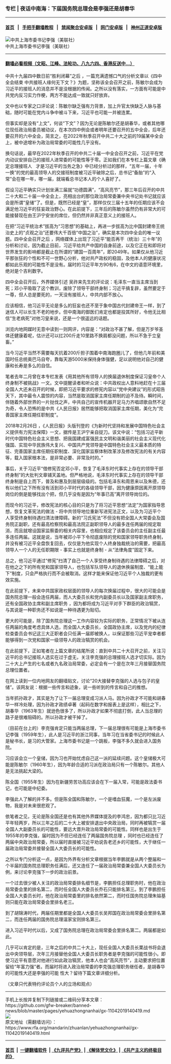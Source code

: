 ### 专栏 | 夜话中南海：下届国务院总理会是李强还是胡春华
------------------------

#### [首页](https://github.com/gfw-breaker/banned-news/blob/master/README.md) &nbsp;&nbsp;|&nbsp;&nbsp; [手把手翻墙教程](https://github.com/gfw-breaker/guides/wiki) &nbsp;&nbsp;|&nbsp;&nbsp; [禁闻聚合安卓版](https://github.com/gfw-breaker/bn-android) &nbsp;&nbsp;|&nbsp;&nbsp; [网门安卓版](https://github.com/oGate2/oGate) &nbsp;&nbsp;|&nbsp;&nbsp; [神州正道安卓版](https://github.com/SzzdOgate/update) 



<div id="headerimg">
 <img alt="中共上海市委书记李强（美联社）" src="https://www.rfa.org/mandarin/zhuanlan/yehuazhongnanhai/gx-11042019140419.html/yt1104g.jpg/@@images/3b4c6ee6-d978-4a0f-9387-0cd092361417.jpeg" title="中共上海市委书记李强（美联社）"/>
 <div id="headerimgcontents">
  <div id="headerimgcaption">
   <span>
    中共上海市委书记李强（美联社）
   </span>
   <!-- zoomattribute -->
  </div>
  <!-- headerimgcaption -->
 </div>
 <!-- headerimagecontents -->
</div>

<hr/>


#### [翻墙必看视频（文昭、江峰、法轮功、八九六四、香港反送中...）](https://github.com/gfw-breaker/banned-news/blob/master/pages/links.md)

<div id="storytext">
 <div>
  <div class="slot_header">
  </div>
 </div>
 <p>
  中共十九届四中数日前“胜利闭幕”之后 ，一篇充满遗憾口气的分析文章以《四中全会结束 中共接班人缘何无下文？》为题，坚称该全会召开之前，陈敏尔会成为习近平的接班人的消息并不是没根据的传闻。之所以没有落实，一方面有可能是中共党内反习实力作梗，两方不能达成一致就只好放弃。
 </p>
 <p>
  文中也以专家之口评论说：陈敏尔缺乏强有力背景，加上升官太快缺乏人脉与基础，随时可能在党内斗争中被斗下来，习近平也可能一并被连累。
 </p>
 <p>
  但事实却是没有“上文”，何谈“下文”？因为无论是陈敏尔还是胡春华，或者其他哪位现任政治局委员被动议，在本次四中例会或者明年还要召开的五中全会，后年还要召开的六中全会，简言之，在2022年秋季召开中共二十大之前的19届某中全会上，被中途增补为政治局常委的可能性几乎没有。
 </p>
 <p>
  换句话说，最早在2022年秋季召开的中共二十届一中全会召开之前，习近平在党内动议安排自己的接班人进常委的可能性等于零。正如我们在本专栏上篇文章《确定总理接班人   才是习近平的当务之急》中已经分析过的那样，“五年一届，十年一换”的党的最高领导人的交接班制度被习近平破除之后，总书记“备胎”的“入常”会在哪一年，哪一届，就端看总书记本人的个人喜好了。
 </p>
 <p>
  假设习近平确实只计划坐满三届就“功德圆满”，“高风亮节”，那三年后召开的中共二十大和二十届一中全会上，亮相出台的那位政治局常委兼中央书记处书记就应该会是所谓“皇储”了。但是，既然已经是“皇”，那样仅仅三届十五年的任期应该不会满足他习近平的狂妄政治野心。在此前提下，三年后的陈敏尔虽然仍有非常大的可能接替现在由王沪宁安坐的席位，但仍然并非真正意义上的接班人。
 </p>
 <p>
  在把“习近平统治术”拔高为“习思想”的基础上，再进一步拔高为比中国封建帝王统治史上的“贞观之治”还要伟大千百倍“中国之治”，确实是本次四中全会的唯一议题。四中全会召开之后 ，网络媒体上出现了习近平“能否再干（统治）三十年”的分析和讨论，因为截止目前，习近平给共产中国的自身前途，以及它正在和即将对世界发生的影响都是截止在所谓的“建国一百周年”，即2049年。如果仅从他习近平那张狂的个性和不可一世野心分析，他对共产政权的稳固，及他本人的健康状况都如此乐观的可能性不是没有。届时的习近平年方90有6，在中文的语意环境里，绝对是个吉利数字。
 </p>
 <p>
  四中全会召开后，外界媒体引述 吴祚来先生的评论说：毛泽东一直当主席当到死；邓小平吸取了这个教训，废除了领导干部终身制；习近平搞复辟，虽然要定于一尊，但人总是要死的，一天没有接班人，中共内部不放心。
 </p>
 <p>
  应该相信，他习近平无论是多么的狂妄也还不至于象中国古代封建帝王一样，到了迷信人可以长生不老的地步。但中南海的御医们肯定也都是投其所好，令他无比相信“生老病死”对他习皇来说，还是一个很遥远的话题。
 </p>
 <p>
  浏览内地网媒时无意中读到一则网评，内容是：“对政治不甚了解，但是万岁爷圣体还健康着呢，估计还可以扛200斤走10里路不换肩都没问题，所以不急于立皇畜。”
 </p>
 <p>
  当今习近平当然不需要每天抗着200斤担子围着中南海跑圈儿了，但他几年前和美国时任总统奥巴马自夸，靠每天游5000米保持身体强健，足以说明他对自己的健康和长寿是多么的自信。
 </p>
 <p>
  笔者去年二月曾在本专栏发表《用其他所有领导人的换届退休制度保证习皇帝个人终身制不被挑战》一文。文中提醒读者和听众说：中共政权出人意料地赶在十三届全国人大还未召开的时候，即把习近平要求的修宪内容以“党中央建议”的形式昭告天下，其中最令人震惊的内容，当然是取消国家主席任期制的迫不及待。瞬时间，伴随着外部世界的一片挞伐之声，中共自己的宣传机器开足马力齐唱颂歌自然不足为奇，令人恐怖的是中共《人民日报》居然能够把取消国家主席任期，美化为“完善国家主席任期任职制度”。
 </p>
 <p>
  2018年2月26日 ，《人民日报》头版刊登的《为新时代坚持和发展中国特色社会主义提供有力宪法保障》一文，据传是王沪宁亲自捉刀。该文中说：“包括习近平新时代中国特色社会主义思想、把我国建成富强民主文明和谐美丽的社会主义现代化强国、实现中华民族伟大复兴、中国共产党领导是中国特色社会主义最本质的特征、完善国家主席任期任职制度、深化国家监察体制改革涉及修改宪法的有关内容等，载入国家根本法，是非常必要、非常及时的。”
 </p>
 <p>
  事后，关于习近平“借修宪否定邓小平，恢复了毛泽东时代事实上存在的领导干部终身制”的大批判文章铺天盖地。但严格地说，毛泽东时代事实上存在的领导干部终身制是自上而下，普及和惠及到层层级级的。包括毛泽东和周恩来以及朱德，还有以他们之下所有没有活到邓小平时代的各级领导干部，因为健康原因离开原领导岗位的倒是能够找出个把，但几乎没有是因为“年事已高”离开领导岗位的。
 </p>
 <p>
  而现今的习近平，修改宪法的核心目的只是为了将习近平思想“法定”为国家指导思想，恢复文革宪法的做法 - 将中共领导地位重新写进宪法正文，以及为习近平个人享受终身制待遇扫清法律障碍。新的“习氏宪法”不但没有把全国人大常委会及国务院正副职，还有最高检察院和最高法院正副职领导人的最多连任两届的规定取消，而且就增设国家监察委的相关内容里，也相应规定了该委员会的主任副主任最多连任两届。这就是说，当年被邓小平下令彻底废除的党和国家领导职务终身制，并没有被习近平全盘恢复回去，仅仅是为他实现个人终身独裁统治的需要，把最高领导人一个人的无任职期限 - 事实上也就是终身制 - 从“法律角度”固定下来。
 </p>
 <p>
  总之，他习近平通过“修宪”扫清了自己一个人享受终身制待遇的法律障碍之后，对在他之之下的所有党和国家领导人，也包括军队领导人的退休换届制度、“能上能下”制度，只会严格执行而不会被取消。这样才能来保证他习近平个人独裁的更有效实施。
 </p>
 <p>
  在此前提下，未来中共国家政权层面的领导人的每次换届过程中，很大的可能会是国务院总理一般会连任两届，而人大委员长和党内副委员长以及国家副主席职务，还有全国政协主席和副主席职务 ，因为都将成为习近平对手下群臣的政治犒赏，与其说是一种职务还不如说是一种待遇更为贴切。
 </p>
 <p>
  更大的可能是，除了国务院总理这一工作内容较为实际的职务，正常情况下被从连任两届的角度考虑具体人选，而全国人大委员长，全国政协主席，以及党内的纪律检查委员会书记这三大正职者会只任满一届即被换人，以保证那些习近平宠幸者都能够得到一次党和国家一级领导人的政治犒赏的机会。
 </p>
 <p>
  在此前提下，正如笔者在上篇文章的结尾所说：直到中共二十大召开之前，关注习近平的总书记接班人选实在过于虚无，关注李克强的总理接班人选才切实际。因为二十大上产生的七名或者九名政治局常委，必定会有一个是在次年三月接替国务院总理位置者。
 </p>
 <p>
  在网上读到一位内地网友的翻墙贴文，讨论“20大接替李克强的人选与包子的皇储”。该网友说：根据一些传言和迹象，说一些听到的传言和自己的推想。
 </p>
 <p>
  当年抓孙政才，其实是为了让下一届总理变成习派人马。因为孙政才不可能和胡春华一样冷处理，因为孙政才政绩卓著（起码在数字和报表上是这样），相比之下，胡春华（1963年生）就逊色很多了，所以孙政才如果不彻底打倒，此人当总理的路子是很难阻碍的。所以孙政才被干掉了。
 </p>
 <p>
  （目前在台上的）李克强肯定只能当两届总理，下一届总理很有可能是上海市委书记李强（1959年生），此人是习近平的浙江同事，当年习在当省委书记的时候此人是秘书长，是习的大管家。上海市委书记是一个跳板，李强不多久就会进入国务院。
 </p>
 <p>
  习应该会立一个皇储，因为习也开始忧虑自己这一派的延续问题。这个皇储极大可能是陈敏尔（1960年生），因为年龄合适的习派在政治局只有一个陈敏尔。其他人是无法挑起大梁的。
 </p>
 <p>
  陈全国（1955年生）因为在新疆劳苦功高应该会在下一届入常，可能是政法委书记，也可能是中纪委。
 </p>
 <p>
  李强此人了解的并不多。但是陈全国和陈敏尔，一个是嗜血狂魔，一个是左派废物，我是对未来很悲观了。
 </p>
 <p>
  依笔者之见，无论是陈全国还是也有其他外界媒体提及的李鸿忠，因为都只比习近平年轻两岁，所以三年之后的二十大上被安排退出中央政治局，同时再被犒赏一届全国人大副委员长的可能性，要远大晋升政治局常委的可能性。同样也是出生于1955年的李克强，届时因为不但已经连任了两届国务院总理 ，同时也已经连任了两届中央政治局常委，所以届时直接被习近平劝说告老还乡的可能性，大于继任一届政治局常委并接替全国人大委员长的可能性。
 </p>
 <p>
  之所以专门分析这一点，是因为外界有分析文章根据当年李鹏就是从两个整届和一个半届的国务院总理职务任满后，还又连任了一届政治局常委兼全国人大委员长为例，来讨论李克强下一步的政治前景。
 </p>
 <p>
  一个过去很少被人关注的政治局常委排名细节是，李鹏担任总理职务时，他在政治局常委会里的排名第二，而时任全国人大委员长乔石只能排名第三。到了李鹏担任全国人大委员长时，他在政治局常委里的排名依然第二，而时任国务院总理朱镕基则只能在政治局常委会里排名老三。
 </p>
 <p>
  到了胡锦涛时代，两届任期里都是全国人大委员长吴邦国在政治局常委会里排名第二，而连任两届的国务院总理温家宝则排名第三。
 </p>
 <p>
  进入习近平时代以后，又成了国务院总理在政治局常委会里排名第二。两届都是如此。
 </p>
 <p>
  几乎可以肯定的是，三年之后的中共二十大上，现任全国人大委员长栗战书将会退出中央领导层，次年三月接替他全国人大委员长职务者是李克强的可能性很小。即使习近平有意愿对他进行如此政治犒赏，他本人也会“高风亮节”，主动要求把位置留给“年富力强”者。而届时将进入政治局常委的李克强总理职务继任者，是胡春华的可能性大还是李强的可能 性大？留待下篇文章详细分析。
 </p>
 <p>
  （文章只代表特约评论员个人的立场和观点）
 </p>
</div>

<hr/>
手机上长按并复制下列链接或二维码分享本文章：<br/>
https://github.com/gfw-breaker/banned-news/blob/master/pages/yehuazhongnanhai/gx-11042019140419.md <br/>
<a href='https://github.com/gfw-breaker/banned-news/blob/master/pages/yehuazhongnanhai/gx-11042019140419.md'><img src='https://github.com/gfw-breaker/banned-news/blob/master/pages/yehuazhongnanhai/gx-11042019140419.md.png'/></a> <br/>
原文地址（需翻墙访问）：https://www.rfa.org/mandarin/zhuanlan/yehuazhongnanhai/gx-11042019140419.html


------------------------
#### [首页](https://github.com/gfw-breaker/banned-news/blob/master/README.md) &nbsp;|&nbsp; [一键翻墙软件](https://github.com/gfw-breaker/nogfw/blob/master/README.md) &nbsp;| [《九评共产党》](https://github.com/gfw-breaker/9ping.md/blob/master/README.md#九评之一评共产党是什么) | [《解体党文化》](https://github.com/gfw-breaker/jtdwh.md/blob/master/README.md) | [《共产主义的终极目的》](https://github.com/gfw-breaker/gczydzjmd.md/blob/master/README.md)


<img src='http://gfw-breaker.win/banned-news/pages/yehuazhongnanhai/gx-11042019140419.md' width='0px' height='0px'/>